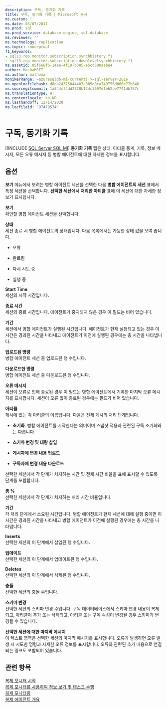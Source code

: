 ```yaml
---
description: 구독, 동기화 기록
title: 구독, 동기화 기록 | Microsoft 문서
ms.custom: ''
ms.date: 03/07/2017
ms.prod: sql
ms.prod_service: database-engine, sql-database
ms.reviewer: ''
ms.technology: replication
ms.topic: conceptual
f1_keywords:
- sql13.rep.monitor.subscription.synchhistory.f1
- sql13.rep.monitor.subscription.downlevelsynchhistory.f1
ms.assetid: 85f666f6-14ee-4f19-b385-e5cc508aabe4
author: MashaMSFT
ms.author: mathoma
monikerRange: =azuresqldb-mi-current||>=sql-server-2016
ms.openlocfilehash: d8da24375044407c885d8ca749756d066c77b646
ms.sourcegitcommit: 1a544cf4dd2720b124c3697d1e62ae7741db757c
ms.translationtype: HT
ms.contentlocale: ko-KR
ms.lasthandoff: 12/14/2020
ms.locfileid: "97479574"
---
```

# <a name="subscription-synchronization-history"></a>구독, 동기화 기록
[!INCLUDE [SQL Server SQL MI](../../includes/applies-to-version/sql-asdbmi.md)]
  **동기화 기록** 탭은 상태, 아티클 통계, 기록, 정보 메시지, 모든 오류 메시지 등 병합 에이전트에 대한 자세한 정보를 표시합니다.  
  
## <a name="options"></a>옵션  
 **보기** 메뉴에서 보려는 병합 에이전트 세션을 선택한 다음 **병합 에이전트의 세션** 표에서 특정 세션을 선택합니다. **선택한 세션에서 처리한 아티클** 표에 이 세션에 대한 자세한 정보가 표시됩니다.  
  
 **보기**  
 확인할 병합 에이전트 세션을 선택합니다.  
  
 **상태**  
 세션 종료 시 병합 에이전트의 상태입니다. 다음 목록에서는 가능한 상태 값을 보여 줍니다.  
  
-   오류  
  
-   완료됨  
  
-   다시 시도 중  
  
-   실행 중  
  
 **Start Time**  
 세션의 시작 시간입니다.  
  
 **종료 시간**  
 세션의 종료 시간입니다. 에이전트가 중지되지 않은 경우 이 필드는 비어 있습니다.  
  
 **기간**  
 세션에서 병합 에이전트가 실행된 시간입니다. 에이전트가 현재 실행되고 있는 경우 이 시간은 경과된 시간을 나타내고 에이전트가 이전에 실행된 경우에는 총 시간을 나타냅니다.  
  
 **업로드된 명령**  
 병합 에이전트 세션 중 업로드된 행 수입니다.  
  
 **다운로드한 명령**  
 병합 에이전트 세션 중 다운로드된 행 수입니다.  
  
 **오류 메시지**  
 세션이 오류로 인해 종료된 경우 이 필드는 병합 에이전트에서 기록한 마지막 오류 메시지를 표시합니다. 세션이 오류 없이 종료된 경우에는 필드가 비어 있습니다.  
  
 **아티클**  
 게시에 있는 각 아티클의 이름입니다. 다음은 전체 게시의 처리 단계입니다.  
  
-   **초기화**. 병합 에이전트를 시작한다는 의미이며 스냅샷 적용과 관련된 구독 초기화와는 다릅니다.  
  
-   **스키마 변경 및 대량 삽입**  
  
-   **게시자에 변경 내용 업로드**  
  
-   **구독자에 변경 내용 다운로드**  
  
 선택한 세션에서 각 단계가 차지하는 시간 및 전체 시간 비율을 표에 표시할 수 있도록 단계를 포함합니다.  
  
 **총 %**  
 선택한 세션에서 각 단계가 차지하는 처리 시간 비율입니다.  
  
 **기간**  
 각 처리 단계에서 소요된 시간입니다. 병합 에이전트가 현재 세션에 대해 실행 중이면 이 시간은 경과된 시간을 나타내고 병합 에이전트가 이전에 실행된 경우에는 총 시간을 나타냅니다.  
  
 **Inserts**  
 선택한 세션의 이 단계에서 삽입된 행 수입니다.  
  
 **업데이트**  
 선택한 세션의 이 단계에서 업데이트된 행 수입니다.  
  
 **Deletes**  
 선택한 세션의 이 단계에서 삭제된 행 수입니다.  
  
 **충돌**  
 선택한 세션의 충돌 수입니다.  
  
 **스키마 변경**  
 선택한 세션의 스키마 변경 수입니다. 구독 데이터베이스에서 스키마 변경 내용이 복제되고, 아티클이 추가 또는 삭제되고, 아티클 또는 구독 속성이 변경될 경우 스키마가 변경될 수 있습니다.  
  
 **선택한 세션에 대한 마지막 메시지**  
 이 텍스트 영역은 선택한 세션의 마지막 메시지를 표시합니다. 오류가 발생하면 오류 발생 시 시도한 명령과 자세한 오류 정보를 표시합니다. 오류와 관련된 추가 내용으로 연결되는 링크도 포함되어 있습니다.  
  
## <a name="see-also"></a>관련 항목  
 [복제 모니터 시작](../../relational-databases/replication/monitor/start-the-replication-monitor.md)   
 [복제 모니터를 사용하여 정보 보기 및 태스크 수행](../../relational-databases/replication/monitor/view-information-and-perform-tasks-replication-monitor.md)   
 [복제 모니터링](../../relational-databases/replication/monitor/monitoring-replication.md)   
 [복제 에이전트 개요](../../relational-databases/replication/agents/replication-agents-overview.md)  
  
  
